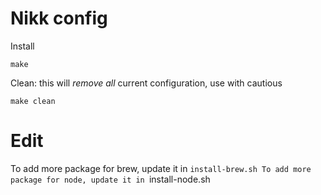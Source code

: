 # Nikk config

Install

```
make
```

Clean: this will *remove all* current configuration, use with cautious

```
make clean
```

# Edit

To add more package for brew, update it in `install-brew.sh
To add more package for node, update it in `install-node.sh
